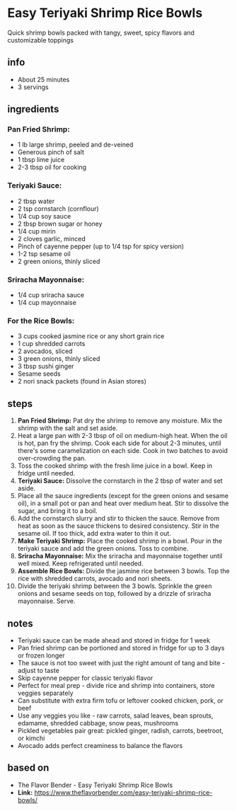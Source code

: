 # Easy Teriyaki Shrimp Rice Bowls
Quick shrimp bowls packed with tangy, sweet, spicy flavors and customizable toppings

## info  
* About 25 minutes  
* 3 servings  

## ingredients

### Pan Fried Shrimp:
* 1 lb large shrimp, peeled and de-veined
* Generous pinch of salt
* 1 tbsp lime juice
* 2-3 tbsp oil for cooking

### Teriyaki Sauce:
* 2 tbsp water
* 2 tsp cornstarch (cornflour)
* 1/4 cup soy sauce
* 2 tbsp brown sugar or honey
* 1/4 cup mirin
* 2 cloves garlic, minced
* Pinch of cayenne pepper (up to 1/4 tsp for spicy version)
* 1-2 tsp sesame oil
* 2 green onions, thinly sliced

### Sriracha Mayonnaise:
* 1/4 cup sriracha sauce
* 1/4 cup mayonnaise

### For the Rice Bowls:
* 3 cups cooked jasmine rice or any short grain rice
* 1 cup shredded carrots
* 2 avocados, sliced
* 3 green onions, thinly sliced
* 3 tbsp sushi ginger
* Sesame seeds
* 2 nori snack packets (found in Asian stores)

## steps  
1. **Pan Fried Shrimp:** Pat dry the shrimp to remove any moisture. Mix the shrimp with the salt and set aside.
2. Heat a large pan with 2-3 tbsp of oil on medium-high heat. When the oil is hot, pan fry the shrimp. Cook each side for about 2-3 minutes, until there's some caramelization on each side. Cook in two batches to avoid over-crowding the pan.
3. Toss the cooked shrimp with the fresh lime juice in a bowl. Keep in fridge until needed.
4. **Teriyaki Sauce:** Dissolve the cornstarch in the 2 tbsp of water and set aside.
5. Place all the sauce ingredients (except for the green onions and sesame oil), in a small pot or pan and heat over medium heat. Stir to dissolve the sugar, and bring it to a boil.
6. Add the cornstarch slurry and stir to thicken the sauce. Remove from heat as soon as the sauce thickens to desired consistency. Stir in the sesame oil. If too thick, add extra water to thin it out.
7. **Make Teriyaki Shrimp:** Place the cooked shrimp in a bowl. Pour in the teriyaki sauce and add the green onions. Toss to combine.
8. **Sriracha Mayonnaise:** Mix the sriracha and mayonnaise together until well mixed. Keep refrigerated until needed.
9. **Assemble Rice Bowls:** Divide the jasmine rice between 3 bowls. Top the rice with shredded carrots, avocado and nori sheets.
10. Divide the teriyaki shrimp between the 3 bowls. Sprinkle the green onions and sesame seeds on top, followed by a drizzle of sriracha mayonnaise. Serve.

## notes  
* Teriyaki sauce can be made ahead and stored in fridge for 1 week
* Pan fried shrimp can be portioned and stored in fridge for up to 3 days or frozen longer
* The sauce is not too sweet with just the right amount of tang and bite - adjust to taste
* Skip cayenne pepper for classic teriyaki flavor
* Perfect for meal prep - divide rice and shrimp into containers, store veggies separately
* Can substitute with extra firm tofu or leftover cooked chicken, pork, or beef
* Use any veggies you like - raw carrots, salad leaves, bean sprouts, edamame, shredded cabbage, snow peas, mushrooms
* Pickled vegetables pair great: pickled ginger, radish, carrots, beetroot, or kimchi
* Avocado adds perfect creaminess to balance the flavors

## based on  
* The Flavor Bender - Easy Teriyaki Shrimp Rice Bowls
* **Link:** https://www.theflavorbender.com/easy-teriyaki-shrimp-rice-bowls/